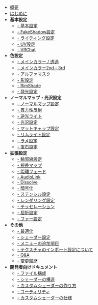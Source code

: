 - [概要](ja-jp/ "lilToon")
- [はじめに](ja-jp/first.md "はじめに - lilToon")
- **基本設定**
    - [- 基本設定](ja-jp/base/base.md "基本設定 - lilToon")
    - [- FakeShadow設定](ja-jp/base/fakeshadow.md "FakeShadow設定 - lilToon")
    - [- ライティング設定](ja-jp/base/lighting.md "ライティング設定 - lilToon")
    - [- UV設定](ja-jp/base/uv.md "UV設定 - lilToon")
    - [- VRChat](ja-jp/base/vrchat.md "VRChat - lilToon")
- **色設定**
    - [- メインカラー / 透過](ja-jp/color/maincolor.md "メインカラー / 透過 - lilToon")
    - [- メインカラー2nd・3rd](ja-jp/color/maincolor_layer.md "メインカラー2nd・3rd - lilToon")
    - [- アルファマスク](ja-jp/color/alphamask.md "アルファマスク - lilToon")
    - [- 影設定](ja-jp/color/shadow.md "影設定 - lilToon")
    - [- RimShade](ja-jp/color/rimshade.md "RimShade - lilToon")
    - [- 発光設定](ja-jp/color/emission.md "発光設定 - lilToon")
- **ノーマルマップ・光沢設定**
    - [- ノーマルマップ設定](ja-jp/reflections/normal.md "ノーマルマップ設定 - lilToon")
    - [- 異方性反射](ja-jp/reflections/anisotropy.md "異方性反射 - lilToon")
    - [- 逆光ライト](ja-jp/reflections/backlight.md "逆光ライト - lilToon")
    - [- 光沢設定](ja-jp/reflections/reflection.md "光沢設定 - lilToon")
    - [- マットキャップ設定](ja-jp/reflections/matcap.md "マットキャップ設定 - lilToon")
    - [- リムライト設定](ja-jp/reflections/rimlight.md "リムライト設定 - lilToon")
    - [- ラメ設定](ja-jp/reflections/glitter.md "ラメ設定 - lilToon")
    - [- 宝石設定](ja-jp/reflections/gem.md "宝石設定 - lilToon")
- **拡張設定**
    - [- 輪郭線設定](ja-jp/advanced/outline.md "輪郭線設定 - lilToon")
    - [- 視差マップ](ja-jp/advanced/parallax.md "視差マップ - lilToon")
    - [- 距離フェード](ja-jp/advanced/distancefade.md "距離フェード - lilToon")
    - [- AudioLink](ja-jp/advanced/audiolink.md "AudioLink - lilToon")
    - [- Dissolve](ja-jp/advanced/dissolve.md "Dissolve - lilToon")
    - [- 暗号化](ja-jp/advanced/encryption.md "暗号化 - lilToon")
    - [- ステンシル設定](ja-jp/advanced/stencil.md "ステンシル設定 - lilToon")
    - [- レンダリング設定](ja-jp/advanced/rendering.md "レンダリング設定 - lilToon")
    - [- テッセレーション](ja-jp/advanced/tessellation.md "テッセレーション - lilToon")
    - [- 屈折設定](ja-jp/advanced/refraction.md "屈折設定 - lilToon")
    - [- ファー設定](ja-jp/advanced/fur.md "ファー設定 - lilToon")
- **その他**
    - [- 最適化](ja-jp/other/optimization.md "最適化 - lilToon")
    - [- シェーダー設定](ja-jp/other/settings.md "シェーダー設定 - lilToon")
    - [- メニューの追加項目](ja-jp/other/menuitem.md "メニューの追加項目 - lilToon")
    - [- テクスチャのインポート設定について](ja-jp/other/textures.md "テクスチャのインポート設定について - lilToon")
    - [- Q&A](ja-jp/other/qa.md "Q&A - lilToon")
    - [- 変更履歴](ja-jp/other/changelog.md "変更履歴 - lilToon")
- **開発者向けドキュメント**
    - [- ファイル構成](ja-jp/dev/files.md "ファイル構成 - lilToon")
    - [- シェーダーの構造](ja-jp/dev/shader_structure.md "シェーダーの構造 - lilToon")
    - [- カスタムシェーダーの作り方](ja-jp/dev/custom_shader.md "カスタムシェーダーの作り方 - lilToon")
    - [- ユーティリティ](ja-jp/dev/utilities.md "ユーティリティ - lilToon")
    - [- カスタムシェーダーの仕様](ja-jp/dev/custom_shader_format.md "カスタムシェーダーの仕様 - lilToon")